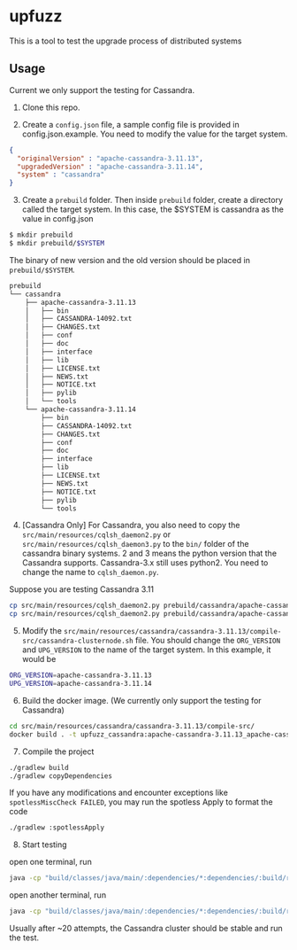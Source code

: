 # upfuzz

This is a tool to test the upgrade process of distributed systems

## Usage

Current we only support the testing for Cassandra.

1. Clone this repo.

2. Create a `config.json` file, a sample config file is provided in config.json.example. You need to modify the value for the target system.

```json
{
  "originalVersion" : "apache-cassandra-3.11.13",
  "upgradedVersion" : "apache-cassandra-3.11.14",
  "system" : "cassandra"
}

```

3. Create a `prebuild` folder. Then inside `prebuild` folder, create a directory called the target system. In this case, the $SYSTEM is cassandra as the value in config.json

```bash
$ mkdir prebuild
$ mkdir prebuild/$SYSTEM
```

The binary of new version and the old version should be placed in `prebuild/$SYSTEM`.

```bash
prebuild
└── cassandra
    ├── apache-cassandra-3.11.13
    │   ├── bin
    │   ├── CASSANDRA-14092.txt
    │   ├── CHANGES.txt
    │   ├── conf
    │   ├── doc
    │   ├── interface
    │   ├── lib
    │   ├── LICENSE.txt
    │   ├── NEWS.txt
    │   ├── NOTICE.txt
    │   ├── pylib
    │   └── tools
    └── apache-cassandra-3.11.14
        ├── bin
        ├── CASSANDRA-14092.txt
        ├── CHANGES.txt
        ├── conf
        ├── doc
        ├── interface
        ├── lib
        ├── LICENSE.txt
        ├── NEWS.txt
        ├── NOTICE.txt
        ├── pylib
        └── tools
```

4. [Cassandra Only] For Cassandra, you also need to copy the `src/main/resources/cqlsh_daemon2.py` or `src/main/resources/cqlsh_daemon3.py` to the `bin/` folder of the cassandra binary systems. 2 and 3 means the python version that the Cassandra supports. Cassandra-3.x still uses python2. You need to change the name to `cqlsh_daemon.py`.

Suppose you are testing Cassandra 3.11
```bash
cp src/main/resources/cqlsh_daemon2.py prebuild/cassandra/apache-cassandra-3.11.13/bin/cqlsh_daemon.py
cp src/main/resources/cqlsh_daemon2.py prebuild/cassandra/apache-cassandra-3.11.14/bin/cqlsh_daemon.py
```

5. Modify the `src/main/resources/cassandra/cassandra-3.11.13/compile-src/cassandra-clusternode.sh` file. You should change the `ORG_VERSION` and `UPG_VERSION` to the name of the target system. In this example, it would be
```bash
ORG_VERSION=apache-cassandra-3.11.13
UPG_VERSION=apache-cassandra-3.11.14
```

6. Build the docker image. (We currently only support the testing for Cassandra)
```bash
cd src/main/resources/cassandra/cassandra-3.11.13/compile-src/
docker build . -t upfuzz_cassandra:apache-cassandra-3.11.13_apache-cassandra-3.11.14
```

7. Compile the project
```bash
./gradlew build
./gradlew copyDependencies
```

If you have any modifications and encounter exceptions like `spotlessMiscCheck FAILED`, you may run the spotless Apply to format the code

```bash
./gradlew :spotlessApply
```

8. Start testing

open one terminal, run
```bash
java -cp "build/classes/java/main/:dependencies/*:dependencies/:build/resources/main" org/zlab/upfuzz/fuzzingengine/Main -class server -config ./config.json
```
open another terminal, run
```bash
java -cp "build/classes/java/main/:dependencies/*:dependencies/:build/resources/main" org/zlab/upfuzz/fuzzingengine/Main -class client -config ./config.json
```

Usually after ~20 attempts, the Cassandra cluster should be stable and run the test.
